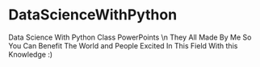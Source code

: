 # DataScienceWithPython
Data Science With Python Class PowerPoints \n
They All Made By Me So You Can Benefit The World and People Excited In This Field With this Knowledge :)
